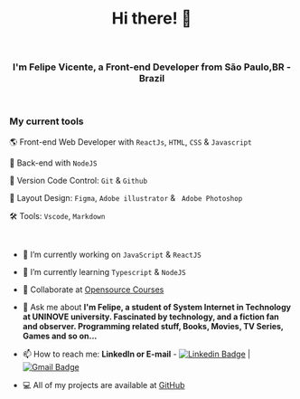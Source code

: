 
<h1 align="center">Hi there! 👋 </h1>
 <br>
 <h3 align="center">
  I'm Felipe Vicente, a Front-end Developer from São Paulo,BR - Brazil
  </h3>

 <br>
 
 ### My current tools
🌎 Front-end Web Developer with `ReactJs`, `HTML`, `CSS` & `Javascript`

📡 Back-end with `NodeJS`

🧰 Version Code Control: `Git` & `Github`

🎨 Layout Design: `Figma`, `Adobe illustrator` & ` Adobe Photoshop`

🛠️ Tools: `Vscode`, `Markdown`

 <br>
 
- 🚀  I’m currently working on `JavaScript` & `ReactJS`
- 🌱 I’m currently learning `Typescript` & `NodeJS`
- 👯 Collaborate at [Opensource Courses](https://web-opensources-courses.vercel.app)
- 💬 Ask me about **I'm Felipe, a student of System Internet in Technology at UNINOVE university. Fascinated by technology, and a fiction fan and observer. Programming related stuff, Books, Movies, TV Series, Games and so on...**
- 📫 How to reach me: **LinkedIn or E-mail** - [![Linkedin Badge](https://img.shields.io/badge/-FelipeVicente-blue?style=flat-square&logo=Linkedin&logoColor=white&link=https://www.linkedin.com/in/felipe-gomes-vicente/)](https://www.linkedin.com/in/felipe-gomes-vicente/) 
| 
[![Gmail Badge](https://img.shields.io/badge/-FelipeVicente-c14438?style=flat-square&logo=Gmail&logoColor=white&link=mailto:felipegomes.vicente2@gmail.com)](mailto:felipegomes.vicente2@gmail.com)

- 💻 All of my projects are available at [GitHub](https://github.com/felipe-gomes-vicente/)


<br>




